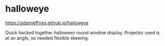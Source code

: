 # halloweye

https://adamjeffries.github.io/halloweye

Quick hacked together halloween round window display. Projector used is at an angle, so needed flexible skewing.
